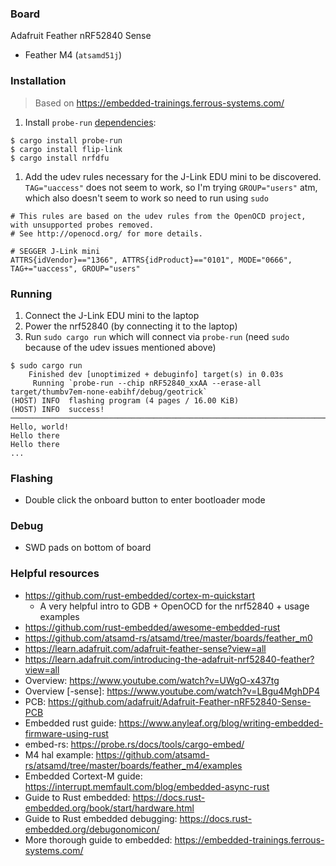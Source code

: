 ### Board

Adafruit Feather nRF52840 Sense

- Feather M4 (`atsamd51j`)

### Installation

> Based on https://embedded-trainings.ferrous-systems.com/

1. Install `probe-run` [dependencies](https://embedded-trainings.ferrous-systems.com/installation):

```
$ cargo install probe-run
$ cargo install flip-link
$ cargo install nrfdfu
```

1. Add the udev rules necessary for the J-Link EDU mini to be discovered. `TAG="uaccess"` does not seem to work, so I'm trying `GROUP="users"` atm, which also doesn't seem to work so need to run using `sudo`

```
# This rules are based on the udev rules from the OpenOCD project, with unsupported probes removed.
# See http://openocd.org/ for more details.

# SEGGER J-Link mini
ATTRS{idVendor}=="1366", ATTRS{idProduct}=="0101", MODE="0666", TAG+="uaccess", GROUP="users"
```

### Running

1. Connect the J-Link EDU mini to the laptop
2. Power the nrf52840 (by connecting it to the laptop)
3. Run `sudo cargo run` which will connect via `probe-run` (need `sudo` because of the udev issues mentioned above)

```
$ sudo cargo run
    Finished dev [unoptimized + debuginfo] target(s) in 0.03s
     Running `probe-run --chip nRF52840_xxAA --erase-all target/thumbv7em-none-eabihf/debug/geotrick`
(HOST) INFO  flashing program (4 pages / 16.00 KiB)
(HOST) INFO  success!
────────────────────────────────────────────────────────────────────────────────
Hello, world!
Hello there
Hello there
...
```

### Flashing

- Double click the onboard button to enter bootloader mode

### Debug

- SWD pads on bottom of board

### Helpful resources

- https://github.com/rust-embedded/cortex-m-quickstart
  - A very helpful intro to GDB + OpenOCD for the nrf52840 + usage examples
- https://github.com/rust-embedded/awesome-embedded-rust
- https://github.com/atsamd-rs/atsamd/tree/master/boards/feather_m0
- https://learn.adafruit.com/adafruit-feather-sense?view=all
- https://learn.adafruit.com/introducing-the-adafruit-nrf52840-feather?view=all
- Overview: https://www.youtube.com/watch?v=UWgO-x437tg
- Overview [-sense]: https://www.youtube.com/watch?v=LBgu4MghDP4
- PCB: https://github.com/adafruit/Adafruit-Feather-nRF52840-Sense-PCB
- Embedded rust guide: https://www.anyleaf.org/blog/writing-embedded-firmware-using-rust
- embed-rs: https://probe.rs/docs/tools/cargo-embed/
- M4 hal example: https://github.com/atsamd-rs/atsamd/tree/master/boards/feather_m4/examples
- Embedded Cortext-M guide: https://interrupt.memfault.com/blog/embedded-async-rust
- Guide to Rust embedded: https://docs.rust-embedded.org/book/start/hardware.html
- Guide to Rust embedded debugging: https://docs.rust-embedded.org/debugonomicon/
- More thorough guide to embedded: https://embedded-trainings.ferrous-systems.com/
